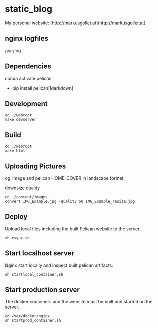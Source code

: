 # static_blog
My personal website: [http://markusgoller.at](http://markusgoller.at)

## nginx logfiles
/var/log

## Dependencies
conda activate pelican

* pip install pelican[Markdown]

## Development
```
cd ./webroot
make devserver
```

## Build
```
cd ./webroot
make html
```

## Uploading Pictures
og_image and pelican HOME_COVER in landscape format.

downsize quality
```
cd ./content/images 
convert IMG_Example.jpg -quality 50 IMG_Example_resize.jpg
```


## Deploy
Upload local files including the built Pelican website to the server.

```
sh rsync.sh
```

## Start localhost server
Nginx start locally and inspect built pelican artifacts.
```
sh startlocal_container.sh
```


## Start production server
The docker containers and the website must be built and started on the server.

```
cd /var/docker/nginx
sh startprod_container.sh
```

